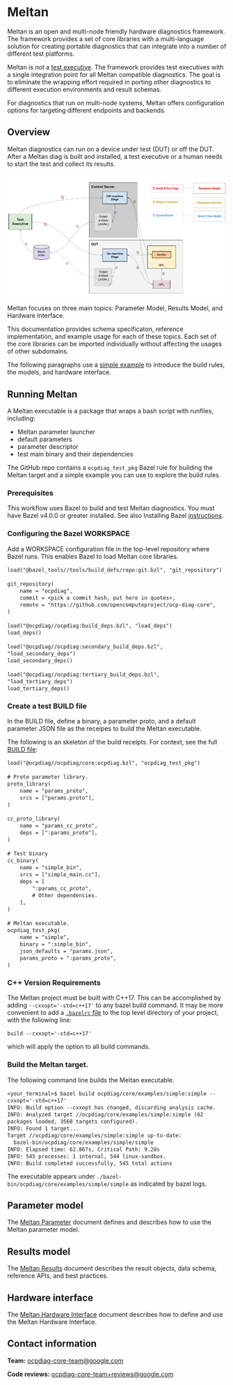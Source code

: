 # Meltan



<!--*
freshness: { owner: 'yuanlinw' reviewed: '2021-09-23' }
*-->

Meltan is an open and multi-node friendly hardware diagnostics framework. The
framework provides a set of core libraries with a multi-language solution for
creating portable diagnostics that can integrate into a number of different test
platforms.

Meltan is *not* a
[test executive](https://en.wikipedia.org/wiki/Test_execution_engine). The
framework provides test executives with a single integration point for all
Meltan compatible diagnostics. The goal is to eliminate the wrapping effort
required in porting other diagnostics to different execution environments and
result schemas.

For diagnostics that run on multi-node systems, Meltan offers configuration
options for targeting different endpoints and backends.

## Overview

Meltan diagnostics can run on a device under test (DUT) or off the DUT. After a
Meltan diag is built and installed, a test executive or a human needs to start
the test and collect its results.

![Meltan workflow](/ocpdiag/g3doc/ocpdiag_workflow.png)

Meltan focuses on three main topics: Parameter Model, Results Model, and
Hardware Interface.

This documentation provides schema specificaton, reference implementation, and
example usage for each of these topics. Each set of the core libraries can be
imported individually without affecting the usages of other subdomains.

The following paragraphs use a [simple example](ocpdiag/core/examples/simple/)
to introduce the build rules, the models, and hardware interface.

## Running Meltan

A Meltan executable is a package that wraps a bash script with runfiles,
including:

*   Meltan parameter launcher
*   default parameters
*   parameter descriptor
*   test main binary and their dependencies

The GitHub repo contains a
`ocpdiag_test_pkg` Bazel rule for building the Meltan target and a simple example
you can use to explore the build rules.

### Prerequisites

This workflow uses Bazel to build and test Meltan diagnostics. You must have
Bazel v4.0.0 or greater installed. See also Installing Bazel [instructions](https://docs.bazel.build/versions/main/install.html).


### Configuring the Bazel WORKSPACE

Add a WORKSPACE configuration file in the top-level repository where Bazel runs.
This enables Bazel to load Meltan core libraries.

```WORKSPACE
load("@bazel_tools//tools/build_defs/repo:git.bzl", "git_repository")

git_repository(
    name = "ocpdiag",
    commit = <pick a commit hash, put here in quotes>,
    remote = "https://github.com/opencomputeproject/ocp-diag-core",
)

load("@ocpdiag//ocpdiag:build_deps.bzl", "load_deps")
load_deps()

load("@ocpdiag//ocpdiag:secondary_build_deps.bzl", "load_secondary_deps")
load_secondary_deps()

load("@ocpdiag//ocpdiag:tertiary_build_deps.bzl", "load_tertiary_deps")
load_tertiary_deps()
```



### Create a test BUILD file

In the BUILD file, define a binary, a parameter proto, and a default parameter
JSON file as the receipes to build the Meltan executable.

The following is an skeleton of the build receipts. For context, see the full
[BUILD file](/ocpdiag/core/examples/simple/BUILD):

```BUILD
load("@ocpdiag//ocpdiag/core:ocpdiag.bzl", "ocpdiag_test_pkg")

# Proto parameter library.
proto_library(
    name = "params_proto",
    srcs = ["params.proto"],
)

cc_proto_library(
    name = "params_cc_proto",
    deps = [":params_proto"],
)

# Test binary
cc_binary(
    name = "simple_bin",
    srcs = ["simple_main.cc"],
    deps = [
        ":params_cc_proto",
        # Other dependencies.
    ],
)

# Meltan executable.
ocpdiag_test_pkg(
    name = "simple",
    binary = ":simple_bin",
    json_defaults = "params.json",
    params_proto = ":params_proto",
)
```
### C++ Version Requirements

The Meltan project must be built with C++17. This can be accomplished by
adding `--cxxopt='-std=c++17'` to any bazel build command. It may be more
convenient to add a [`.bazelrc` file](https://docs.bazel.build/versions/main/guide.html#bazelrc-the-bazel-configuration-file) to the top level directory of your
project, with the following line:

```
build --cxxopt='-std=c++17'
```

which will apply the option to all build commands.

### Build the Meltan target.

The following command line builds the Meltan executable.

```shell
<your_terminal>$ bazel build ocpdiag/core/examples/simple:simple --cxxopt='-std=c++17'
INFO: Build option --cxxopt has changed, discarding analysis cache.
INFO: Analyzed target //ocpdiag/core/examples/simple:simple (62 packages loaded, 3568 targets configured).
INFO: Found 1 target...
Target //ocpdiag/core/examples/simple:simple up-to-date:
  bazel-bin/ocpdiag/core/examples/simple/simple
INFO: Elapsed time: 62.867s, Critical Path: 9.28s
INFO: 545 processes: 1 internal, 544 linux-sandbox.
INFO: Build completed successfully, 545 total actions
```

The executable appears under `./bazel-bin/ocpdiag/core/examples/simple/simple` as indicated by bazel logs.

## Parameter model

The [Meltan Parameter](/ocpdiag/g3doc/parameter.md) document defines
and describes how to use the Meltan parameter model.

## Results model

The [Meltan Results](/ocpdiag/g3doc/results.md) document describes
the result objects, data schema, reference APIs, and best practices.

## Hardware interface

The [Meltan Hardware Interface](/ocpdiag/g3doc/hardware_interface.md)
document describes how to define and use the Meltan Hardware Interface.

## Contact information

**Team:** ocpdiag-core-team@google.com

**Code reviews:** ocpdiag-core-team+reviews@google.com
